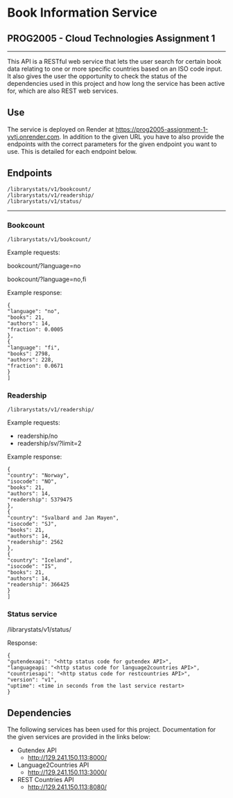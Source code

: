 # Book Information Service

## PROG2005 - Cloud Technologies Assignment 1
___
This API is a RESTful web service that lets the user search for certain 
book data relating to one or more specific countries based on an ISO code 
input. It also gives the user the opportunity to check the status of the 
dependencies used in this project and how long the service has been active for, 
which are also REST web services. 

## Use
The service is deployed on Render at https://prog2005-assignment-1-yvtj.onrender.com.
In addition to the given URL you have to also provide the endpoints with the correct
parameters for the given endpoint you want to use. This is detailed for each endpoint below.
## Endpoints
```
/librarystats/v1/bookcount/
/librarystats/v1/readership/
/librarystats/v1/status/

```
___
### Bookcount
```/librarystats/v1/bookcount/```

Example requests:

bookcount/?language=no

bookcount/?language=no,fi

Example response:


```[
{
"language": "no",
"books": 21,
"authors": 14,
"fraction": 0.0005
},
{
"language": "fi",
"books": 2798,
"authors": 228,
"fraction": 0.0671
}
]
```

### Readership
```/librarystats/v1/readership/```

Example requests:
- readership/no
- readership/sv/?limit=2

Example response:
```[
{
"country": "Norway",
"isocode": "NO",
"books": 21,
"authors": 14,
"readership": 5379475
},
{
"country": "Svalbard and Jan Mayen",
"isocode": "SJ",
"books": 21,
"authors": 14,
"readership": 2562
},
{
"country": "Iceland",
"isocode": "IS",
"books": 21,
"authors": 14,
"readership": 366425
}
]
```

### Status service
/librarystats/v1/status/

Response:
```
{
"gutendexapi": "<http status code for gutendex API>",
"languageapi: "<http status code for language2countries API>", 
"countriesapi": "<http status code for restcountries API>",
"version": "v1",
"uptime": <time in seconds from the last service restart>
}

```

## Dependencies
The following services has been used for this project. Documentation for
the given services are provided in the links below:
- Gutendex API
  - http://129.241.150.113:8000/
- Language2Countries API
  - http://129.241.150.113:3000/
- REST Countries API
  - http://129.241.150.113:8080/
